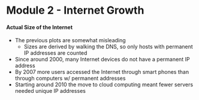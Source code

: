 # Module 2 - Internet Growth
#### Actual Size of the Internet
- The previous plots are somewhat misleading
	- Sizes are derived by walking the DNS, so only hosts with permanent IP addresses are counted
- Since around 2000, many Internet devices do not have a permanent IP address
- By 2007 more users accessed the Internet through smart phones than through computers w/ permanent addresses
- Starting around 2010 the move to cloud computing meant fewer servers needed unique IP addresses